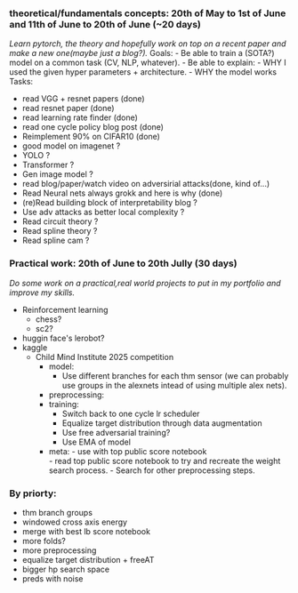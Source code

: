 ### theoretical/fundamentals concepts: 20th of May to 1st of June and 11th of June to 20th of June (~20 days)
*Learn pytorch, the theory and hopefully work on top on a recent paper and make a new one(maybe just a blog?).*
Goals:
    - Be able to train a (SOTA?) model on a common task (CV, NLP, whatever).
    - Be able to explain:
        - WHY I used the given hyper parameters + architecture.
        - WHY the model works 
Tasks:
- read VGG + resnet papers (done)
- read resnet paper (done)
- read learning rate finder (done)
- read one cycle policy blog post (done)
- Reimplement 90% on CIFAR10 (done)
- good model on imagenet ?
- YOLO ?
- Transformer ?
- Gen image model ?
- read blog/paper/watch video on adversirial attacks(done, kind of...)
- Read Neural nets always grokk and here is why (done)
- (re)Read building block of interpretability blog ?
- Use adv attacks as better local complexity ?
- Read circuit theory ?
- Read spline theory ?
- Read spline cam ?

### Practical work: 20th of June to 20th Jully (30 days)
*Do some work on a practical,real world projects to put in my portfolio and improve my skills.*
- Reinforcement learning
    - chess?
    - sc2?
- huggin face's lerobot?
- kaggle
    - Child Mind Institute 2025 competition
        - model:
            - Use different branches for each thm sensor (we can probably use groups in the alexnets intead of using multiple alex nets).
        - preprocessing:
        - training:
            -  Switch back to one cycle lr scheduler
            -  Equalize target distribution through data augmentation
            -  Use free adversarial training?
            -  Use EMA of model
      - meta:
            -  use with top public score notebook  
            -  read top public score notebook to try and recreate the weight search process.
            -  Search for other preprocessing steps.

### By priorty:
- thm branch groups
- windowed cross axis energy
- merge with best lb score notebook
- more folds?
- more preprocessing
- equalize target distribution + freeAT
- bigger hp search space
- preds with noise


<!-- - Use different branches for each tof sensor (we can probably use groups in the alexnets intead of using multiple alex nets) -->
<!-- - add gravity direction -->
<!-- - add cross axis energy see this [notebook](https://www.kaggle.com/code/wasupandceacar/lb-0-841-5fold-single-model-with-split-sensors) -->
<!-- - Move diff computing in model to reduce VRAM usage -->
<!--            -  speed up training by parallelizing folds training -->
<!--            -  meta data/performance EDA -->
<!--            - Turn demogrpahics into auxiliary targets -->
<!-- - phase during the sequence "behavior" column -->
<!-- -  Aggregate patches of the ToF sensors data -->
<!-- -  Unify preprocessing and training/inference notebooks into a single one to avoid waiting for zip, upload, kaggle processing and downlod delays. -->
<!-- - Increase the number of rnn layers to 2. -->
<!-- - Use 100% percentile for sequence len padding -->
<!-- -  Collapse non-BFRBs target into a single one to ease learning -->
<!-- - sequence wise std norm -->
<!-- -  put std normalization step in the model to since we are using CV model ensemble -->
<!-- -  Update hyperparams (again): -->
<!--    -  Use smaller btach sizes, top notebooks use 64 batch size, I use 256 -->
<!--    -  Use a lot more epochs, top notebooks use ~100 epochs where I only use ~25 -->
<!--    -  Increase patience, top notebooks use 40 patience -->
<!-- Use post/pre truncating/padding instead of center truncating/padding -->
<!-- -  use third branch for thm input -->
<!-- - use other paddig methods like "same" or "reflect" padding for convolutions and sequence padding -->
